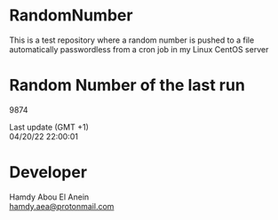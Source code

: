 # RandomNumber    
This is a test repository where a random number is pushed to a file automatically passwordless from a cron job in my Linux CentOS server    
# Random Number of the last run   
9874
      
Last update (GMT +1)    
04/20/22 22:00:01
# Developer    
Hamdy Abou El Anein   
hamdy.aea@protonmail.com
